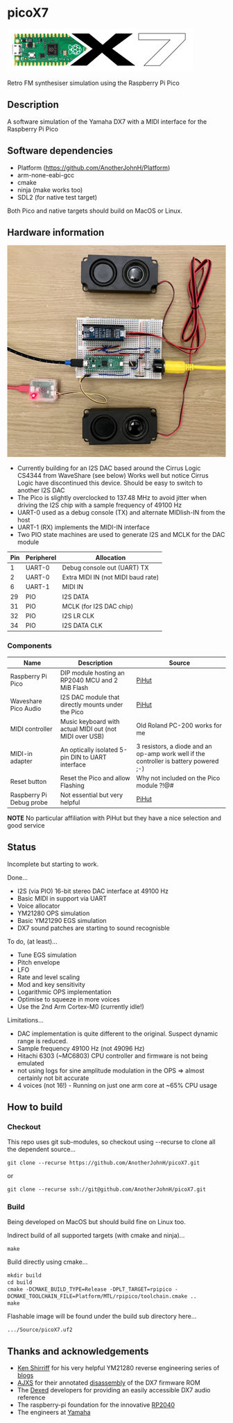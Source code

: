# picoX7

![picox7](docs/picoX7.png)

Retro FM synthesiser simulation using the Raspberry Pi Pico

## Description

A software simulation of the Yamaha DX7 with a MIDI interface for
the Raspberry Pi Pico

## Software dependencies

+ Platform (https://github.com/AnotherJohnH/Platform)
+ arm-none-eabi-gcc
+ cmake
+ ninja (make works too)
+ SDL2 (for native test target)

Both Pico and native targets should build on MacOS or Linux.

## Hardware information

![prototype](docs/picoX7_breadboard.jpg)

+ Currently building for an I2S DAC based around the Cirrus Logic CS4344 from WaveShare
(see below)
Works well but notice Cirrus Logic have discontinued this device. Should be easy to switch
to another I2S DAC
+ The Pico is slightly overclocked to 137.48 MHz to avoid jitter when driving the I2S chip
with a sample frequency of 49100 Hz
+ UART-0 used as a debug console (TX) and alternate MIDIish-IN from the host
+ UART-1 (RX) implements the MIDI-IN interface
+ Two PIO state machines are used to generate I2S and MCLK for the DAC module

|Pin|Peripherel|Allocation|
|---|---|---|
|1|UART-0|Debug console out (UART) TX|
|2|UART-0|Extra MIDI IN (not MIDI baud rate)|
|6|UART-1|MIDI IN|
|29|PIO|I2S DATA|
|31|PIO|MCLK (for I2S DAC chip)|
|32|PIO|I2S LR CLK|
|34|PIO|I2S DATA CLK|

### Components

|Name|Description|Source|
|---|---|---|
|Raspberry Pi Pico|DIP module hosting an RP2040 MCU and 2 MiB Flash|[PiHut](https://thepihut.com/products/raspberry-pi-pico?variant=41925332566211)|
|Waveshare Pico Audio|I2S DAC module that directly mounts under the Pico|[PiHut](https://thepihut.com/products/pico-audio-audio-module-for-raspberry-pi-pico-inc-speakers)|
|MIDI controller|Music keyboard with actual MIDI out (not MIDI over USB)|Old Roland PC-200 works for me|
|MIDI-in adapter|An optically isolated 5-pin DIN to UART interface|3 resistors, a diode and an op-amp work well if the controller is battery powered ;-)|
|Reset button|Reset the Pico and allow Flashing|Why not included on the Pico module ?!@#|
|Raspberry Pi Debug probe|Not essential but very helpful|[PiHut](https://thepihut.com/products/raspberry-pi-debug-probe)|

**NOTE** No particular affiliation with PiHut but they have a nice selection and good service

## Status

Incomplete but starting to work.

Done...
   + I2S (via PIO) 16-bit stereo DAC interface at 49100 Hz
   + Basic MIDI in support via UART
   + Voice allocator
   + YM21280 OPS simulation
   + Basic YM21290 EGS simulation
   + DX7 sound patches are starting to sound recognisble

To do, (at least)...
   - Tune EGS simulation
   - Pitch envelope
   - LFO
   - Rate and level scaling
   - Mod and key sensitivity
   - Logarithmic OPS implementation
   - Optimise to squeeze in more voices
   - Use the 2nd Arm Cortex-M0 (currently idle!)

Limitations...
   + DAC implementation is quite different to the original. Suspect dynamic range is reduced.
   + Sample frequency 49100 Hz (not 49096 Hz)
   + Hitachi 6303 (~MC6803) CPU controller and firmware is not being emulated
   + not using logs for sine amplitude modulation in the OPS => almost certainly not bit accurate
   + 4 voices (not 16!) - Running on just one arm core at ~65% CPU usage

## How to build

### Checkout

This repo uses git sub-modules, so checkout using --recurse to clone all the
dependent source...

    git clone --recurse https://github.com/AnotherJohnH/picoX7.git

or

    git clone --recurse ssh://git@github.com/AnotherJohnH/picoX7.git

### Build

Being developed on MacOS but should build fine on Linux too.

Indirect build of all supported targets (with cmake and ninja)...

    make

Build directly using cmake...

    mkdir build
    cd build
    cmake -DCMAKE_BUILD_TYPE=Release -DPLT_TARGET=rpipico -DCMAKE_TOOLCHAIN_FILE=Platform/MTL/rpipico/toolchain.cmake ..
    make

Flashable image will be found under the build sub directory here...

    .../Source/picoX7.uf2

## Thanks and acknowledgements

 + [Ken Shirriff](https://github.com/shirriff) for his very helpful YM21280 reverse engineering series of [blogs](https://www.righto.com/2021/11/reverse-engineering-yamaha-dx7.html)
 + [AJXS](https://github.com/ajxs) for their annotated [disassembly](https://ajxs.me/blog/Yamaha_DX7_Firmware_ROM_Disassembly.html) of the DX7 firmware ROM
 + The [Dexed](https://asb2m10.github.io/dexed) developers for providing an easily accessible DX7 audio reference
 + The raspberry-pi foundation for the innovative [RP2040](https://www.raspberrypi.com/documentation/microcontrollers/rp2040.html)
 + The engineers at [Yamaha](https://www.yamaha.com/en/ir/publications/pdf/an-2022-point01e.pdf)
